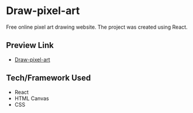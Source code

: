 # Draw-pixel-art
Free online pixel art drawing website. The project was created using React.

## Preview Link
- [Draw-pixel-art](pixel-art-tool.web.app/)

## Tech/Framework Used
* React
* HTML Canvas
* CSS